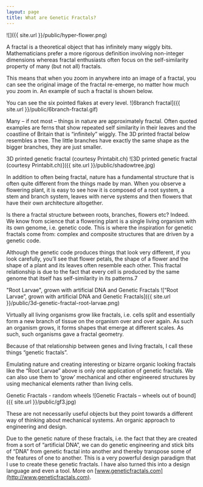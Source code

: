 ```yaml
---
layout: page
title: What are Genetic Fractals?
---
```



![]({{ site.url }}/public/hyper-flower.png)

A fractal is a theoretical  object that has infinitely many wiggly bits. Mathematicians prefer a more rigorous definition involving non-integer dimensions whereas fractal enthusiasts often focus on the self-similarity property of many (but not all) fractals.

This means that when you zoom in anywhere into an image of a fractal, you can see the original image of the fractal re-emerge, no matter how much you zoom in. An example of such a fractal is shown below. 

You can see the six pointed flakes at every level.
![6branch fractal]({{ site.url }}/public/6branch-fractal.gif)

Many – if not most – things in nature are approximately fractal. Often quoted examples are ferns that show repeated self similarity in their leaves and the coastline of Britain that is “infinitely” wiggly. The 3D printed fractal below resembles a tree. The little branches have exactly the same shape as the bigger branches, they are just smaller.

3D printed genetic fractal (courtesy Printabit.ch)
![3D printed genetic fractal (courtesy Printabit.ch)]({{ site.url }}/public/shadowtree.jpg)

In addition to often being fractal, nature has a fundamental structure that is often quite different from the things made by man. When you observe a flowering plant, it is easy to see how it is composed of a root system, a stem and branch system, leaves with nerve systems and then flowers that have their own architecture altogether.

Is there a fractal structure between roots, branches, flowers etc? Indeed. We know from science that a flowering plant is a single living organism with its own genome, i.e. genetic code. This is where the inspiration for genetic fractals come from: complex and composite structures that are driven by  a genetic code.

Although the genetic code produces things that look very different, if you look carefully, you’ll see that flower petals, the shape of a flower and the shape of a plant and its leaves often resemble each other. This fractal relationship is due to the fact that every cell is produced by the same genome that itself has self-similarity in its patterns.7

"Root Larvae", grown with artificial DNA and Genetic Fractals
![“Root Larvae”, grown with artificial DNA and Genetic Fractals]({{ site.url }}/public/3d-genetic-fractal-root-larvae.png)

Virtually all living organisms grow like fractals, i.e. cells split and essentially form a new branch of tissue on the organism over and over again. As such an organism grows, it forms shapes that emerge at different scales. As such, such organisms gave a fractal geometry.

Because of that relationship between genes and living fractals, I call these things “genetic fractals”.

Emulating nature and creating interesting or bizarre organic looking fractals like the “Root Larvae” above is only one application of genetic fractals. We can also use them to ‘grow’ mechanical and other engineered structures by using mechanical elements rather than living cells.

Genetic Fractals - random wheels
![Genetic Fractals – wheels out of bound]({{ site.url }}/public/gf3.jpg)

These are not necessarily useful objects but they point towards a different way of thinking about mechanical systems. An organic approach to engineering and design.

Due to the genetic nature of these fractals, i.e. the fact that they are created from a sort of “artificial DNA”, we can do genetic engineering and stick bits of “DNA” from genetic fractal into another and thereby transpose some of the features of one to another. This is a very powerful design paradigm that I use to create these genetic fractals. I have also turned this into a design language and even a tool. More on [www.geneticfractals.com](http://www.geneticfractals.com).
